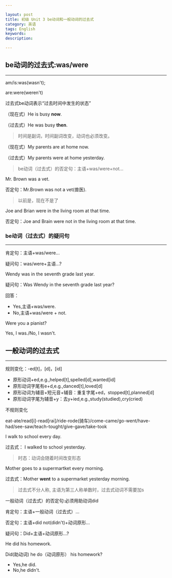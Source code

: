 ```yaml
---

layout: post
title: 初级 Unit 3 be动词和一般动词的过去式
category: 英语
tags: English
keywords: 
description: 

---
```



## be动词的过去式:was/were

----------


am/is:was(wasn't); 

are:were(weren't)

过去式be动词表示“过去时间中发生的状态”

（现在式）He is busy **now**.

（过去式）He was busy **then**.

>时间是副词，时间副词改变，动词也必须改变。

（现在式）My parents are at home now.

（过去式）My parents were at home yesterday.

>be动词（过去式）的否定句：主语+was/were+not...

Mr. Brown was a vet.

否定句：Mr.Brown was not a vet(兽医).
>以前是，现在不是了

Joe and Brian were in the living room at that time.

否定句：Joe and Brain were not in the living room at that time. 

### be动词（过去式）的疑问句

----------


肯定句：主语+was/were...

疑问句：was/were+主语...?

Wendy was in the seventh grade last year.

疑问句：Was Wendy in the seventh grade last year?

回答：

- Yes,主语+was/were.
- No,主语+was/were + not.

Were you a pianist?

Yes, I was./No, I wasn't.

## 一般动词的过去式

----------


规则变化：-ed[t]，[d]，[id]

- 原形动词+ed,e.g.,helped[t],spelled[d],wanted[id]
- 原形动词字尾有e+d,e.g.,danced[t],loved[d]
- 原形动词为辅音+短元音+辅音：重复字尾+ed，stopped[t],planned[d]
- 原形动词字尾为辅音+y：去y+ied,e.g.,study(studied),cry(cried) 

不规则变化

eat-ate/read[i]-read[rai]/ride-rode(骑车)/come-came/go-went/have-had/see-saw/teach-tought/give-gave/take-took

I walk to school every day.

过去式： I walked to school yesterday.

>时态：动词会随着时间改变形态

Mother goes to a supermartket every morning.

过去式：Mother **went** to a supermarket yesterday morning.

>过去式不分人称,
>主语为第三人称单数时，过去式动词不需要加s

一般动词（过去式）的否定句:必须用助动词did 

肯定句：主语+一般动词（过去式）...

否定句：主语+did not(didn't)+动词原形...

疑问句：Did+主语+动词原形...?

He did his homework.

Did(助动词) he do（动词原形） his homework?

- Yes,he did.
- No,he didn't.



